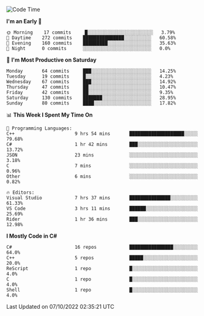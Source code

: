 <!--START_SECTION:waka-->
![Code Time](http://img.shields.io/badge/Code%20Time-846%20hrs%204%20mins-blue)

**I'm an Early 🐤** 

```text
🌞 Morning    17 commits     █░░░░░░░░░░░░░░░░░░░░░░░░   3.79% 
🌆 Daytime    272 commits    ███████████████░░░░░░░░░░   60.58% 
🌃 Evening    160 commits    █████████░░░░░░░░░░░░░░░░   35.63% 
🌙 Night      0 commits      ░░░░░░░░░░░░░░░░░░░░░░░░░   0.0%

```
📅 **I'm Most Productive on Saturday** 

```text
Monday       64 commits     ███░░░░░░░░░░░░░░░░░░░░░░   14.25% 
Tuesday      19 commits     █░░░░░░░░░░░░░░░░░░░░░░░░   4.23% 
Wednesday    67 commits     ███░░░░░░░░░░░░░░░░░░░░░░   14.92% 
Thursday     47 commits     ██░░░░░░░░░░░░░░░░░░░░░░░   10.47% 
Friday       42 commits     ██░░░░░░░░░░░░░░░░░░░░░░░   9.35% 
Saturday     130 commits    ███████░░░░░░░░░░░░░░░░░░   28.95% 
Sunday       80 commits     ████░░░░░░░░░░░░░░░░░░░░░   17.82%

```


📊 **This Week I Spent My Time On** 

```text
💬 Programming Languages: 
C++                      9 hrs 54 mins       ████████████████████░░░░░   79.68% 
C#                       1 hr 42 mins        ███░░░░░░░░░░░░░░░░░░░░░░   13.72% 
JSON                     23 mins             ░░░░░░░░░░░░░░░░░░░░░░░░░   3.18% 
C                        7 mins              ░░░░░░░░░░░░░░░░░░░░░░░░░   0.96% 
Other                    6 mins              ░░░░░░░░░░░░░░░░░░░░░░░░░   0.82%

🔥 Editors: 
Visual Studio            7 hrs 37 mins       ███████████████░░░░░░░░░░   61.33% 
VS Code                  3 hrs 11 mins       ██████░░░░░░░░░░░░░░░░░░░   25.69% 
Rider                    1 hr 36 mins        ███░░░░░░░░░░░░░░░░░░░░░░   12.98%

```

**I Mostly Code in C#** 

```text
C#                       16 repos            ████████████████░░░░░░░░░   64.0% 
C++                      5 repos             █████░░░░░░░░░░░░░░░░░░░░   20.0% 
ReScript                 1 repo              █░░░░░░░░░░░░░░░░░░░░░░░░   4.0% 
C                        1 repo              █░░░░░░░░░░░░░░░░░░░░░░░░   4.0% 
Shell                    1 repo              █░░░░░░░░░░░░░░░░░░░░░░░░   4.0%

```



 Last Updated on 07/10/2022 02:35:21 UTC
<!--END_SECTION:waka-->
